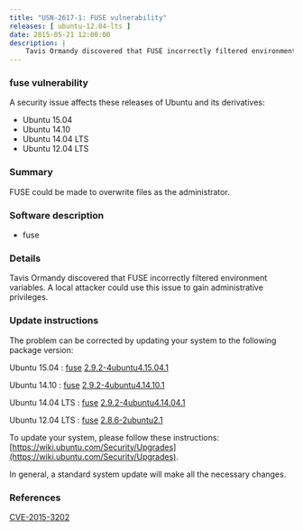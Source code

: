 ```yaml
---
title: "USN-2617-1: FUSE vulnerability"
releases: [ ubuntu-12.04-lts ]
date: 2015-05-21 12:00:00
description: |
    Tavis Ormandy discovered that FUSE incorrectly filtered environment variables. A local attacker could use this issue to gain administrative privileges. 
--- 
```

 
### fuse vulnerability

A security issue affects these releases of Ubuntu and its derivatives:

* Ubuntu 15.04
* Ubuntu 14.10
* Ubuntu 14.04 LTS
* Ubuntu 12.04 LTS

### Summary

FUSE could be made to overwrite files as the administrator. 

### Software description

* fuse 

### Details

Tavis Ormandy discovered that FUSE incorrectly filtered environment variables. A local attacker could use this issue to gain administrative privileges. 

### Update instructions

The problem can be corrected by updating your system to the following package version:

Ubuntu 15.04
 : [fuse](https://launchpad.net/ubuntu/+source/fuse) <span> [2.9.2-4ubuntu4.15.04.1](https://launchpad.net/ubuntu/+source/fuse/2.9.2-4ubuntu4.15.04.1) </span> 

Ubuntu 14.10
 : [fuse](https://launchpad.net/ubuntu/+source/fuse) <span> [2.9.2-4ubuntu4.14.10.1](https://launchpad.net/ubuntu/+source/fuse/2.9.2-4ubuntu4.14.10.1) </span> 

Ubuntu 14.04 LTS
 : [fuse](https://launchpad.net/ubuntu/+source/fuse) <span> [2.9.2-4ubuntu4.14.04.1](https://launchpad.net/ubuntu/+source/fuse/2.9.2-4ubuntu4.14.04.1) </span> 

Ubuntu 12.04 LTS
 : [fuse](https://launchpad.net/ubuntu/+source/fuse) <span> [2.8.6-2ubuntu2.1](https://launchpad.net/ubuntu/+source/fuse/2.8.6-2ubuntu2.1) </span> 

To update your system, please follow these instructions: [https://wiki.ubuntu.com/Security/Upgrades](https://wiki.ubuntu.com/Security/Upgrades).

In general, a standard system update will make all the necessary changes. 

### References

 [CVE-2015-3202](http://people.ubuntu.com/~ubuntu-security/cve/CVE-2015-3202)
 
